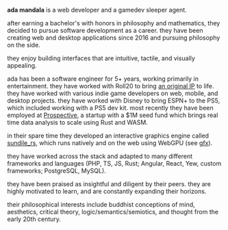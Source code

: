<!----------------------------- cubething.dev -------------------------------->

**ada mandala** is a web developer and a gamedev sleeper agent.

after earning a bachelor's with honors in philosophy and mathematics, they
decided to pursue software development as a career. they have been creating web
and desktop applications since 2016 and pursuing philosophy on the side.

they enjoy building interfaces that are intuitive, tactile, and visually
appealing.

ada has been a software engineer for 5+ years, working primarily in
entertainment. they have worked with Roll20 to bring
[an original IP](https://burnbryte.com) to life. they have worked with various
indie game developers on web, mobile, and desktop projects. they have worked
with Disney to bring ESPN+ to the PS5, which included working with a PS5 dev
kit. most recently they have been employed at
[Prospective](https://prospective.co), a startup with a $1M seed fund which
brings real time data analysis to scale using Rust and WASM.

in their spare time they developed an interactive graphics engine called
[sundile_rs](https://github.com/ada-x64/sundile_rs), which runs natively and on
the web using WebGPU (see [gfx](./gfx)).

they have worked across the stack and adapted to many different frameworks and
languages (PHP, TS, JS, Rust; Angular, React, Yew, custom frameworks;
PostgreSQL, MySQL).

they have been praised as insightful and diligent by their peers. they are
highly motivated to learn, and are constantly expanding their horizons.

their philosophical interests include buddhist conceptions of mind, aesthetics,
critical theory, logic/semantics/semiotics, and thought from the early 20th
century.

